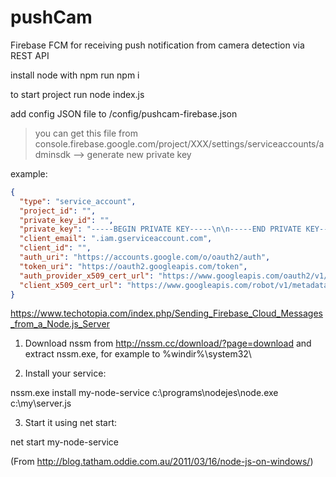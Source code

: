 # pushCam
Firebase FCM for receiving push notification from camera detection via REST API

install node with npm
run npm i

to start project run node index.js

add config JSON file to /config/pushcam-firebase.json
>you can get this file from console.firebase.google.com/project/XXX/settings/serviceaccounts/adminsdk --> generate new private key

example:
```json
{
  "type": "service_account",
  "project_id": "",
  "private_key_id": "",
  "private_key": "-----BEGIN PRIVATE KEY-----\n\n-----END PRIVATE KEY-----\n",
  "client_email": ".iam.gserviceaccount.com",
  "client_id": "",
  "auth_uri": "https://accounts.google.com/o/oauth2/auth",
  "token_uri": "https://oauth2.googleapis.com/token",
  "auth_provider_x509_cert_url": "https://www.googleapis.com/oauth2/v1/certs",
  "client_x509_cert_url": "https://www.googleapis.com/robot/v1/metadata/x509/firebase-adminsdk-.iam.gserviceaccount.com"
}
```


https://www.techotopia.com/index.php/Sending_Firebase_Cloud_Messages_from_a_Node.js_Server



1) Download nssm from http://nssm.cc/download/?page=download and extract nssm.exe, for example to %windir%\system32\

2) Install your service:

nssm.exe install my-node-service c:\programs\nodejes\node.exe c:\my\server.js

3) Start it using net start:

net start my-node-service

(From http://blog.tatham.oddie.com.au/2011/03/16/node-js-on-windows/)